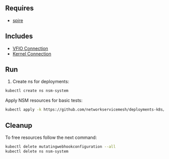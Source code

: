 ## Requires

- [spire](../spire)

## Includes

- [VFIO Connection](../use-cases/Vfio2Noop)
- [Kernel Connection](../use-cases/SriovKernel2Noop)

## Run

1. Create ns for deployments:
```bash
kubectl create ns nsm-system
```

Apply NSM resources for basic tests:
```bash
kubectl apply -k https://github.com/networkservicemesh/deployments-k8s/examples/sriov?ref=5323b7e955041d752335d788b97452c1497b4378
```

## Cleanup

To free resources follow the next command:
```bash
kubectl delete mutatingwebhookconfiguration --all
kubectl delete ns nsm-system
```
